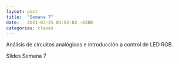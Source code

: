 ```yaml
---
layout: post
title:  "Semana 7"
date:   2021-03-25 01:02:02 -0300
categories: clases
---
```


Análisis de circuitos analógicos e introducción a control de LED RGB.

Slides Semana 7

